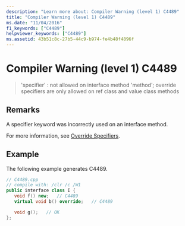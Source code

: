 ```yaml
---
description: "Learn more about: Compiler Warning (level 1) C4489"
title: "Compiler Warning (level 1) C4489"
ms.date: "11/04/2016"
f1_keywords: ["C4489"]
helpviewer_keywords: ["C4489"]
ms.assetid: 43b51c8c-27b5-44c9-b974-fe4b48f4896f
---
```

# Compiler Warning (level 1) C4489

> 'specifier' : not allowed on interface method 'method'; override specifiers are only allowed on ref class and value class methods

## Remarks

A specifier keyword was incorrectly used on an interface method.

For more information, see [Override Specifiers](../../extensions/override-specifiers-cpp-component-extensions.md).

## Example

The following example generates C4489.

```cpp
// C4489.cpp
// compile with: /clr /c /W1
public interface class I {
   void f() new;   // C4489
   virtual void b() override;   // C4489

   void g();   // OK
};
```
